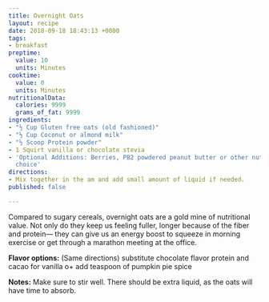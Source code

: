```yaml
---
title: Overnight Oats
layout: recipe
date: 2018-09-18 18:43:13 +0000
tags:
- breakfast
preptime:
  value: 10
  units: Minutes
cooktime:
  value: 0
  units: Minutes
nutritionalData:
  calories: 9999
  grams_of_fat: 9999
ingredients:
- "½ Cup Gluten free oats (old fashioned)"
- "½ Cup Coconut or almond milk"
- "½ Scoop Protein powder"
- 1 Squirt vanilla or chocolate stevia
- 'Optional Additions: Berries, PB2 powdered peanut butter or other nut-butter of
  choice'
directions:
- Mix together in the am and add small amount of liquid if needed.
published: false

---
```

Compared to sugary cereals, overnight oats are a gold mine of nutritional value. Not only do they keep us feeling fuller, longer because of the fiber and protein— they can give us an energy boost to squeeze in morning exercise or get through a marathon meeting at the office. 

**Flavor options:** (Same directions) substitute chocolate flavor protein and cacao for vanilla o+ add teaspoon of pumpkin pie spice

**Notes:** Make sure to stir well. There should be extra liquid, as the oats will have time to absorb.